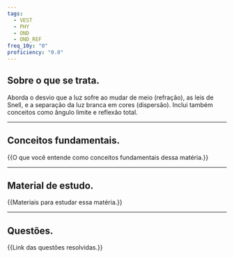 ```yaml
---
tags:
  - VEST
  - PHY
  - OND
  - OND_REF
freq_10y: "0"
proficiency: "0.0"
---
```

## Sobre o que se trata.

Aborda o desvio que a luz sofre ao mudar de meio (refração), as leis de Snell, e a separação da luz branca em cores (dispersão). Inclui também conceitos como ângulo limite e reflexão total.

--- 
## Conceitos fundamentais.

{{O que você entende como conceitos fundamentais dessa matéria.}}

---
## Material de estudo.

{{Materiais para estudar essa matéria.}}

--- 
## Questões.

{{Link das questões resolvidas.}}